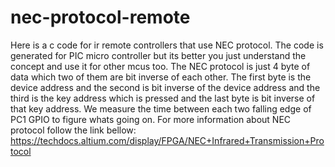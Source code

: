 # nec-protocol-remote
Here is a c code for ir remote controllers that use NEC protocol.
The code is generated for PIC micro controller but its better you just understand the concept and use it for other mcus too.
The NEC protocol is just 4 byte of data which two of them are bit inverse of each other.
The first byte is the device address and the second is bit inverse of the device address and the third is the key address which is pressed and the last byte is bit inverse of that key address.
We measure the time between each two falling edge of PC1 GPIO to figure whats going on.
For more information about NEC protocol follow the link bellow:
https://techdocs.altium.com/display/FPGA/NEC+Infrared+Transmission+Protocol
